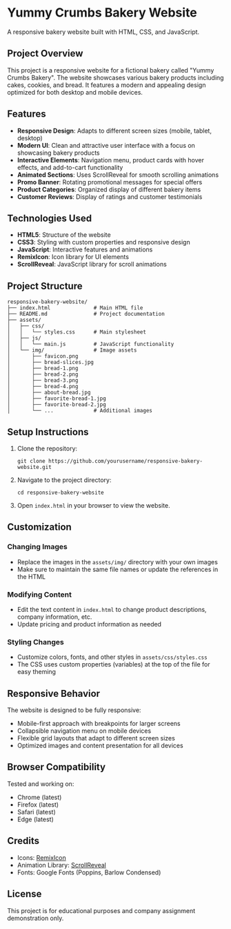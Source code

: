 # Yummy Crumbs Bakery Website

A responsive bakery website built with HTML, CSS, and JavaScript.

## Project Overview

This project is a responsive website for a fictional bakery called "Yummy Crumbs Bakery". The website showcases various bakery products including cakes, cookies, and bread. It features a modern and appealing design optimized for both desktop and mobile devices.

## Features

- **Responsive Design**: Adapts to different screen sizes (mobile, tablet, desktop)
- **Modern UI**: Clean and attractive user interface with a focus on showcasing bakery products
- **Interactive Elements**: Navigation menu, product cards with hover effects, and add-to-cart functionality
- **Animated Sections**: Uses ScrollReveal for smooth scrolling animations
- **Promo Banner**: Rotating promotional messages for special offers
- **Product Categories**: Organized display of different bakery items
- **Customer Reviews**: Display of ratings and customer testimonials

## Technologies Used

- **HTML5**: Structure of the website
- **CSS3**: Styling with custom properties and responsive design
- **JavaScript**: Interactive features and animations
- **RemixIcon**: Icon library for UI elements
- **ScrollReveal**: JavaScript library for scroll animations

## Project Structure

```
responsive-bakery-website/
├── index.html              # Main HTML file
├── README.md               # Project documentation
├── assets/
│   ├── css/
│   │   └── styles.css      # Main stylesheet
│   ├── js/
│   │   └── main.js         # JavaScript functionality
│   └── img/                # Image assets
│       ├── favicon.png
│       ├── bread-slices.jpg
│       ├── bread-1.png
│       ├── bread-2.png
│       ├── bread-3.png
│       ├── bread-4.png
│       ├── about-bread.jpg
│       ├── favorite-bread-1.jpg
│       ├── favorite-bread-2.jpg
│       └── ...             # Additional images
```

## Setup Instructions

1. Clone the repository:
   ```
   git clone https://github.com/yourusername/responsive-bakery-website.git
   ```

2. Navigate to the project directory:
   ```
   cd responsive-bakery-website
   ```

3. Open `index.html` in your browser to view the website.

## Customization

### Changing Images
- Replace the images in the `assets/img/` directory with your own images
- Make sure to maintain the same file names or update the references in the HTML

### Modifying Content
- Edit the text content in `index.html` to change product descriptions, company information, etc.
- Update pricing and product information as needed

### Styling Changes
- Customize colors, fonts, and other styles in `assets/css/styles.css`
- The CSS uses custom properties (variables) at the top of the file for easy theming

## Responsive Behavior

The website is designed to be fully responsive:
- Mobile-first approach with breakpoints for larger screens
- Collapsible navigation menu on mobile devices
- Flexible grid layouts that adapt to different screen sizes
- Optimized images and content presentation for all devices

## Browser Compatibility

Tested and working on:
- Chrome (latest)
- Firefox (latest)
- Safari (latest)
- Edge (latest)

## Credits

- Icons: [RemixIcon](https://remixicon.com/)
- Animation Library: [ScrollReveal](https://scrollrevealjs.org/)
- Fonts: Google Fonts (Poppins, Barlow Condensed)

## License

This project is for educational purposes and company assignment demonstration only.
